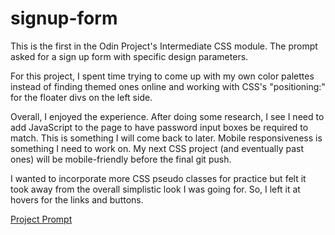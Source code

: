 # signup-form

This is the first in the Odin Project's Intermediate CSS module. The prompt asked for a sign up form with specific design parameters. 

For this project, I spent time trying to come up with my own color palettes instead of finding themed ones online and working with CSS's "positioning:" for the floater divs on the left side.

Overall, I enjoyed the experience. After doing some research, I see I need to add JavaScript to the page to have password input boxes be required to match. This is something I will come back to later. Mobile responsiveness is something I need to work on. My next CSS project (and eventually past ones) will be mobile-friendly before the final git push.

I wanted to incorporate more CSS pseudo classes for practice but felt it took away from the overall simplistic look I was going for. So, I left it at hovers for the links and buttons. 




<a href="https://www.theodinproject.com/lessons/node-path-intermediate-html-and-css-sign-up-form" target="_blank">Project Prompt</a>
